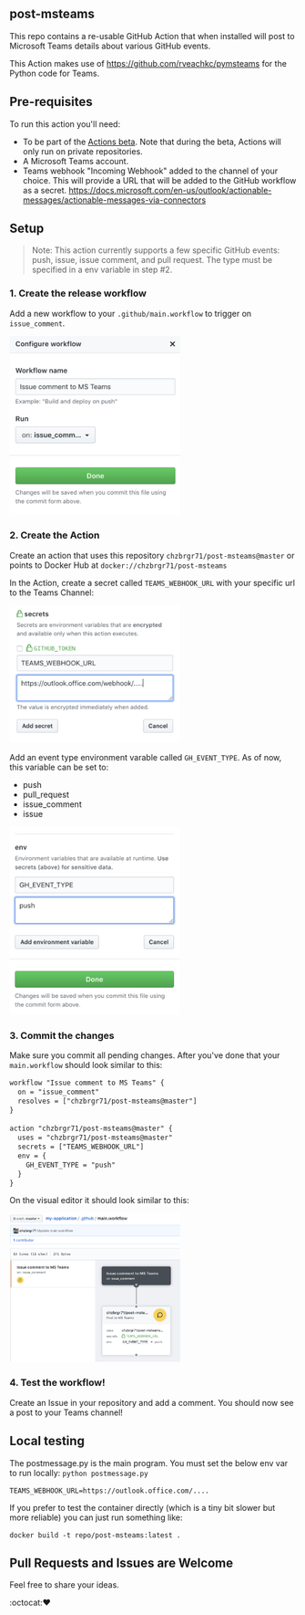 ## post-msteams

This repo contains a re-usable GitHub Action that when installed will post to Microsoft Teams details about various GitHub events.

This Action makes use of https://github.com/rveachkc/pymsteams for the Python code for Teams.

## Pre-requisites

To run this action you'll need:
 - To be part of the [Actions beta](https://github.com/features/actions). Note that during the beta, Actions will only run on private repositories.
 - A Microsoft Teams account.
 - Teams webhook "Incoming Webhook" added to the channel of your choice. This will provide a URL that will be added to the GitHub workflow as a secret. https://docs.microsoft.com/en-us/outlook/actionable-messages/actionable-messages-via-connectors 

## Setup

> Note: This action currently supports a few specific GitHub events: push, issue, issue comment, and pull request. The type must be specified in a env variable in step #2.

### 1. Create the release workflow

Add a new workflow to your `.github/main.workflow` to trigger on `issue_comment`.

<img src="img/new-workflow.png" alt="new-workflow" width="300" />

### 2. Create the Action

Create an action that uses this repository `chzbrgr71/post-msteams@master` or points to Docker Hub at `docker://chzbrgr71/post-msteams`

In the Action, create a secret called `TEAMS_WEBHOOK_URL` with your specific url to the Teams Channel:

<img src="img/webhook-secret.png" alt="webhook-secret" width="300" />

Add an event type environment varable called `GH_EVENT_TYPE`. As of now, this variable can be set to:
- push
- pull_request
- issue_comment
- issue

<img src="img/env-var.png" alt="env-var" width="300" />

### 3. Commit the changes

Make sure you commit all pending changes. After you've done that your `main.workflow` should look similar to this:

```
workflow "Issue comment to MS Teams" {
  on = "issue_comment"
  resolves = ["chzbrgr71/post-msteams@master"]
}

action "chzbrgr71/post-msteams@master" {
  uses = "chzbrgr71/post-msteams@master"
  secrets = ["TEAMS_WEBHOOK_URL"]
  env = {
    GH_EVENT_TYPE = "push"
  }
}
```

On the visual editor it should look similar to this:

<img src="img/workflow.png" alt="workflow" width="300" />

### 4. Test the workflow!

Create an Issue in your repository and add a comment. You should now see a post to your Teams channel!

## Local testing

The postmessage.py is the main program. You must set the below env var to run locally: `python postmessage.py`

```
TEAMS_WEBHOOK_URL=https://outlook.office.com/....
```

If you prefer to test the container directly (which is a tiny bit slower but more reliable) you can just run something like:

```
docker build -t repo/post-msteams:latest .
```

## Pull Requests and Issues are Welcome

Feel free to share your ideas.

:octocat::heart:


